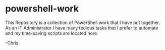 # powershell-work

This Repository is a collection of PowerShell work that I have put together. As an IT Administrator I have many tedious tasks that I prefer to automate and my time-saving scripts are located here. 

-Chris
